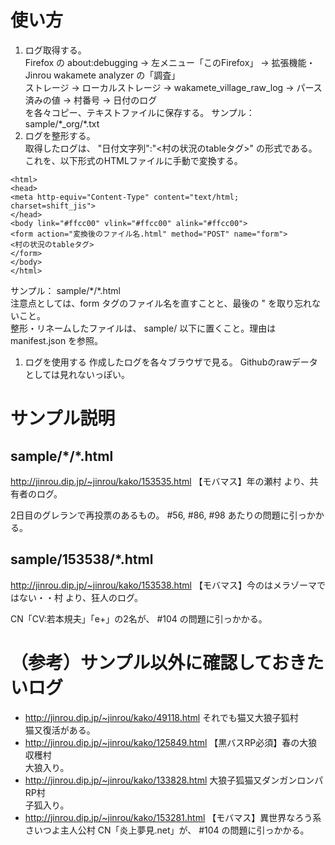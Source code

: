 # 使い方

1. ログ取得する。   
   Firefox の about:debugging → 左メニュー「このFirefox」 → 拡張機能・Jinrou wakamete analyzer の「調査」   
   ストレージ → ローカルストレージ → wakamete_village_raw_log → パース済みの値 → 村番号 → 日付のログ   
   を各々コピー、テキストファイルに保存する。
   サンプル： sample/\*_org/\*.txt
1.  ログを整形する。   
   取得したログは、 "日付文字列":"<村の状況のtableタグ>" の形式である。これを、以下形式のHTMLファイルに手動で変換する。
```
<html>
<head>
<meta http-equiv="Content-Type" content="text/html; charset=shift_jis">
</head>
<body link="#ffcc00" vlink="#ffcc00" alink="#ffcc00">
<form action="変換後のファイル名.html" method="POST" name="form">
<村の状況のtableタグ>
</form>
</body>
</html>
```   
   サンプル： sample/\*/\*.html   
   注意点としては、form タグのファイル名を直すことと、最後の " を取り忘れないこと。   
   整形・リネームしたファイルは、 sample/ 以下に置くこと。理由は manifest.json を参照。
1.  ログを使用する
   作成したログを各々ブラウザで見る。
   Githubのrawデータとしては見れないっぽい。

# サンプル説明

## sample/\*/\*.html

http://jinrou.dip.jp/~jinrou/kako/153535.html 【モバマス】年の瀬村 より、共有者のログ。

2日目のグレランで再投票のあるもの。 #56, #86, #98 あたりの問題に引っかかる。

## sample/153538/\*.html

http://jinrou.dip.jp/~jinrou/kako/153538.html 【モバマス】今のはメラゾーマではない・・村 より、狂人のログ。

CN「CV:若本規夫」「e+」の2名が、 #104 の問題に引っかかる。

# （参考）サンプル以外に確認しておきたいログ

* http://jinrou.dip.jp/~jinrou/kako/49118.html それでも猫又大狼子狐村   
  猫又復活がある。
* http://jinrou.dip.jp/~jinrou/kako/125849.html 【黒バスRP必須】春の大狼収穫村   
  大狼入り。
* http://jinrou.dip.jp/~jinrou/kako/133828.html 大狼子狐猫又ダンガンロンパRP村   
  子狐入り。
* http://jinrou.dip.jp/~jinrou/kako/153281.html 【モバマス】異世界なろう系さいつよ主人公村
  CN「炎上夢見.net」が、 #104 の問題に引っかかる。
